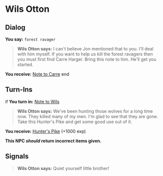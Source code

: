 # Wils Otton
## Dialog

**You say:** `forest ravager`



>**Wils Otton says:** I can't believe Jon mentioned that to you. I'll deal with him myself. If you want to help us kill the forest ravagers then you must first find Carre Harger. Bring this note to him. He'll get you started.


**You receive:**  [Note to Carre](/item/31781)
end

## Turn-Ins





if **You turn in:** [Note to Wils](/item/31782)


>**Wils Otton says:** We've been hunting those wolves for a long time now. They killed many of my men. I'm glad to see that they are gone. Take this Hunter's Pike and get some good use out of it.


 **You receive:**  [Hunter's Pike](/item/32170) (+1000 exp)

**This NPC *should* return incorrect items given.**

## Signals

>**Wils Otton says:** Quiet yourself little brother!